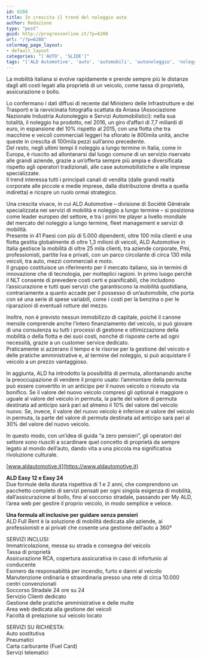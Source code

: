 ```yaml
---
id: 6288
title: In crescita il trend del noleggio auto
author: Redazione
type: "post"
guid: http://progressonline.it/?p=6288
url: "/?p=6288"
colormag_page_layout:
- default_layout
categories: "['AUTO', 'SLIDE']"
tags: "['ALD Automotive', 'auto', 'automobili', 'autonoleggio', 'noleggio a lungo termine']"
---
```


La mobilità italiana si evolve rapidamente e prende sempre più le distanze dagli alti costi legati alla proprietà di un veicolo, come tassa di proprietà, assicurazione o bollo.

Lo confermano i dati diffusi di recente dal Ministero delle Infrastrutture e dei Trasporti e la ravvicinata fotografia scattata da Aniasa (Associazione Nazionale Industria Autonoleggio e Servizi Automobilistici): nella sua totalità, il noleggio ha prodotto, nel 2016, un giro d’affari di 7,7 miliardi di euro, in espansione del 10% rispetto al 2015, con una flotta che tra macchine e veicoli commerciali leggeri ha sfiorato le 800mila unità, anche queste in crescita di 100mila pezzi sull’anno precedente.  
Del resto, negli ultimi tempi il noleggio a lungo termine in Italia, come in Europa, è riuscito ad allontanarsi dal luogo comune di un servizio riservato alle grandi aziende, grazie a un’offerta sempre più ampia e diversificata rispetto agli operatori tradizionali, alle case automobilistiche e alle imprese specializzate.  
Il trend interessa tutti i principali canali di vendita (dalle grandi realtà corporate alle piccole e medie imprese, dalla distribuzione diretta a quella indiretta) e ricopre un ruolo ormai strategico.

Una crescita vivace, in cui ALD Automotive – divisione di Société Générale specializzata nei servizi di mobilità e noleggio a lungo termine – si posiziona come leader europeo del settore, e tra i primi tre player a livello mondiale del mercato del noleggio a lungo termine, fleet management e servizi di mobilità.  
Presente in 41 Paesi con più di 5.000 dipendenti, oltre 100 mila clienti e una flotta gestita globalmente di oltre 1,3 milioni di veicoli, ALD Automotive in Italia gestisce la mobilità di oltre 25 mila clienti, tra aziende corporate, Pmi, professionisti, partite Iva e privati, con un parco circolante di circa 130 mila veicoli, tra auto, mezzi commerciali e moto.  
Il gruppo costituisce un riferimento per il mercato italiano, sia in termini di innovazione che di tecnologia, per molteplici ragioni. In primo luogo perchè il NLT consente di prevedere costi certi e pianificabili, che includono l’assicurazione e tutti quei servizi che garantiscono la mobilità quotidiana, contrariamente a quanto accade per il possesso di un’automobile, che porta con sé una serie di spese variabili, come i costi per la benzina o per le riparazioni di eventuali rotture del mezzo.

Inoltre, non è previsto nessun immobilizzo di capitale, poiché il canone mensile comprende anche l’intero finanziamento del veicolo, si può giovare di una consulenza su tutti i processi di gestione e ottimizzazione della mobilità o della flotta e dei suoi costi, nonché di risposte certe ad ogni necessità, grazie a un customer service dedicato.  
Praticamente si azzerano il tempo e le risorse per la gestione del veicolo e delle pratiche amministrative e, al termine del noleggio, si può acquistare il veicolo a un prezzo vantaggioso.

In aggiunta, ALD ha introdotto la possibilità di permuta, allontanando anche la preoccupazione di vendere il proprio usato: l’ammontare della permuta può essere convertito in un anticipo per il nuovo veicolo o ricevuto via bonifico. Se il valore del nuovo veicolo compresi gli optional è maggiore o uguale al valore del veicolo in permuta, la parte del valore di permuta destinata ad anticipo sarà pari ad almeno il 10% del valore del veicolo nuovo. Se, invece, il valore del nuovo veicolo è inferiore al valore del veicolo in permuta, la parte del valore di permuta destinata ad anticipo sarà pari al 30% del valore del nuovo veicolo.

In questo modo, con un’idea di guida “a zero pensieri”, gli operatori del settore sono riusciti a scardinare quel concetto di proprietà da sempre legato al mondo dell’auto, dando vita a una piccola ma significativa rivoluzione culturale.

[www.aldautomotive.it](https://www.aldautomotive.it)

**ALD Easy 12 e Easy 24**  
Due formule della durata rispettiva di 1 e 2 anni, che comprendono un pacchetto completo di servizi pensati per ogni singola esigenza di mobilità, dall’assicurazione al bollo, fino al soccorso stradale, passando per My ALD, l’area web per gestire il proprio veicolo, in modo semplice e veloce.

**Una formula all inclusive per guidare senza pensieri**  
ALD Full Rent è la soluzione di mobilità dedicata alle aziende, ai professionisti e ai privati che cosente una gestione dell’auto a 360°

SERVIZI INCLUSI:  
Immatricolazione, messa su strada e consegna del veicolo  
Tassa di proprietà  
Assicurazione RCA, copertura assicurativa in caso di infortunio al conducente  
Esonero da responsabilità per incendio, furto e danni al veicolo  
Manutenzione ordinaria e straordinaria presso una rete di circa 10.000 centri convenzionati  
Soccorso Stradale 24 ore su 24  
Servizio Clienti dedicato  
Gestione delle pratiche amministrative e delle multe  
Area web dedicata alla gestione dei veicoli  
Facoltà di prelazione sul veicolo locato

SERVIZI SU RICHIESTA:  
Auto sostitutiva  
Pneumatici  
Carta carburante (Fuel Card)  
Servizi telematici
